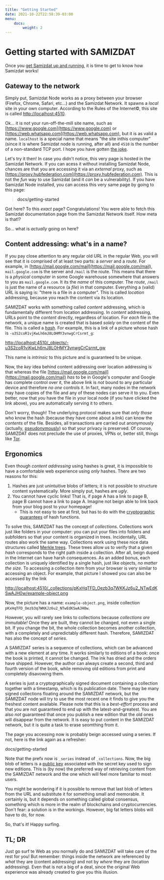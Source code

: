 ```yaml
---
title: "Getting Started"
date: 2021-10-22T22:58:39-03:00
menu:
    docs:
        weight: 2
---
```


# Getting started with SAMIZDAT

Once you [get Samizdat up and running](/install), it is time to get to know how
Samizdat works!

## Gateway to the network

Simply put, Samizdat Node works as a proxy between your browser
(Firefox, Chrome, Safari, etc...) and the Samizdat Network. It spawns a _local_
site in your own computer. According to the Rules of the Internet©, this site 
is called [http://localhost:4510](http://localhost:4510). 

Ok... it is not your run-off-the-mill site name, such as
[https://www.google.com](https://www.google.com) or
[https://web.whatsapp.com](https://web.whatsapp.com),
but it is as valid a name. `localhost` is a special name that means "the site
inthis computer" (since it is where Samizdat node is running, after all) and
`4510` is the number of a non-standard TCP port. I hope you have gotten
[the joke](https://en.wikipedia.org/wiki/Fahrenheit_451).

Let's try it then! In case you didn't notice, this very page is hosted in the 
Samizdat Network. If you can acess it without installing Samizdat Node,
chances are that you are accessing it via an _external_ proxy, such as 
[https://proxy.hubfederation.com](https://proxy.hubfederation.com). This is not
the _fun_ way to use Samizdat (and it _can_ be a vulnerability). If you have
Samizdat Node installed, you can access this very same page by going to this
page:

> <a class="samizdat-link">docs/getting-started</a>

Got here? To this _exact_ page? Congratulations! You were able to fetch this
Samizdat documentation page from the Samizdat Network itself. How meta is that!?

So... what is _actually_ going on here? 


## Content addressing: what's in a name?

If you pay close attention to any regular old URL in the regular Web, you will
see that it is comprised of at least two parts: a _server_ and a _route_. For
example, in [https://mail.google.com/mail](https://mail.google.com/mail),
`mail.google.com` is the server and `/mail` is the route. This means that there
is a _physical_ computer in some Google warehouse somewhere that answers to you
as `mail.google.com`. It its the _name_ of this computer. The _route_, `/mail`
is just the name of a resource (a _file_) in that computer. Everything a (valid)
URL is saying is: "there is a file in a computer". This is called _location_
addressing, because you reach the content via its location.

SAMIZDAT works with something called _content_ addressing, which is fundamentally
different from location addressing. In _content_ addressing, URLs point to the
_content_ directly, regardless of location. For _each_ file in the network, a
unique name is created that is based _solely_ on the content of the file. This
is called a [_hash_](https://en.wikipedia.org/wiki/Hash_function). For example,
this is a link of a picture whose hash is `-u3S2coR1vjKwLh6mJ8LOHMY3vnwgCrCsrmt_g`:

<a href="http://localhost:4510/_objects/-u3S2coR1vjKwLh6mJ8LOHMY3vnwgCrCsrmt_g">http://localhost:4510/_objects/-u3S2coR1vjKwLh6mJ8LOHMY3vnwgCrCsrmt_gw</a>

This name is _intrinsic_ to this picture and is guaranteed to be unique.

Now, the _key_ idea behind content addressing over location addressing is that
whereas the file [https://mail.google.com/mail](https://mail.google.com/mail)
_has_ to be in Google's computer and Google has complete control over it, the
above link is _not_ bound to any particular device and therefore _no one_
controls it. In fact, many nodes in the network may have copies of the
file and any of these nodes can serve it to you. Even better, now that _you_
have the file in your local node (if you have clicked the link above), you are
automatically serving it to others.

Don't worry, though! The underlying protocol makes sure that _only those_ who know the hash (because they have come about a link) can know the _contents_ of the file. Besides, all transactions are carried out anonymously (actually, [pseudonymously](https://en.wikipedia.org/wiki/Pseudonym)) so that your privacy is preserved. Of course, SAMIZDAT does not preclude the use of proxies, VPNs or, better still, things like [Tor](https://en.wikipedia.org/wiki/Tor_(network)).

## Ergonomics

Even though _content addressing_ using hashes is great, it is impossible to have a comfortable web experience using _only_ hashes. There are two reasons for this:

1. Hashes are just unintuitive blobs of letters; it is not possible to structure content systematically. More simply put, hashes are _ugly_.
2. You cannot have cyclic links! That is, if page A has a link to page B, page B cannot have a link to page A. Imagine not beign able to link back from your blog post to your homepage!
    * This is not easy to see at first, but has to do with the [cryptographic guarantees](https://en.wikipedia.org/wiki/Preimage_attack) of hash functions.

To solve this, SAMIZDAT has the concept of _collections_. Collections work just like folders in your computer: you can put your files into folders and subfolders so that your content is organized in trees. Incidentally, URL routes also work the same way. Collections work using these nice data structures called [Merkle trees](https://en.wikipedia.org/wiki/Merkle_tree). These trees allow us to verify that a given _hash_ corresponds to the right path inside a collection. After all, beign duped in the Internet can have harsh consequences. As an added bonus, each collection is uniquely identified by a single hash, just like objects, _no matter the size_. To accessing a collection item from your browser is very similar to accessing an object. For example, that picture I showed you can also be accessed by the link

<a href="http://localhost:4510/_collections/pKxHqTFD_Oezb3q7WKKJz6u2_NTwEdKSwAJH0w/example-object.png">http://localhost:4510/_collections/pKxHqTFD_Oezb3q7WKKJz6u2_NTwEdKSwAJH0w/example-object.png</a>

Now, the picture has a name: `example-object.png`, inside collection `pKxHqTFD_Oezb3q7WKKJz6u2_NTwEdKSwAJH0w`.

However, you will rarely see links to collections because _collections are immutable!_ Once they are built, they cannot be changed, not even a single bit. If you change the bit, the whole collection becomes another collection, with a completely and unpredictably different hash. Therefore, SAMIZDAT has also the concept of _series_.

A SAMIZDAT series is a sequence of collections, which can be advanced with a new element at any time. It works similarly to editions of a book: once the book is printed, it cannot be changed. The ink has dried and the orders have shipped. However, the author can always create a second, third and fourth version of the book, while removing old editions from print and completely disavowing them.

A series is just a cryptographically signed document containing a collection together with a timestamp, which is its publication date. There may be many signed collections floating around the SAMIZDAT network, but the SAMIZDAT node will try to use the most recent one it finds to give you the freshest content available. Please note that this is a _best-effort_ process and that you are not guaranteed to end up with the latest-and-greatest. You are also _not_ guaranteed that once you publish a new edition that the old ones will disappear from the network. It is easy to put content in the SAMIZDAT network, but it is quite a task to erase seomthing from it.

The page you accessing now is probably beign accessed using a series. If not, here is the link again as a refresher:

<a class="samizdat-link">docs/getting-started</a>

Note that the prefx now is `_series` instead of `_collections`. Now, the big blob of letters is a [public key](https://en.wikipedia.org/wiki/Public-key_cryptography) associated with the secret key used to sign new editions. This is (by now) the preferred way of retrieving content from the SAMIZDAT network and the one which will feel more familiar to most users.

You might be wondering if it is possible to remove that last blob of letters from the URL and substitute it for something small and memorable. It certainly is, but it depends on something called global consensus, something which is more in the realm of blockchains and cryptocurrencies. Don't fear: a solution is in the workings. However, big fat letters blobs will have to do, for now.

So, that's it! Happy surfing.

## TL; DR

Just go surf te Web as you normally do and SAMIZDAT will take care of the rest for you! But remember: things inside the network are referenced by _what_ they are (content addressing) and not by _where_ they are (location addressing). Even that is not a big of a deal, since the original Web experience was already created to give you this illusion. 
